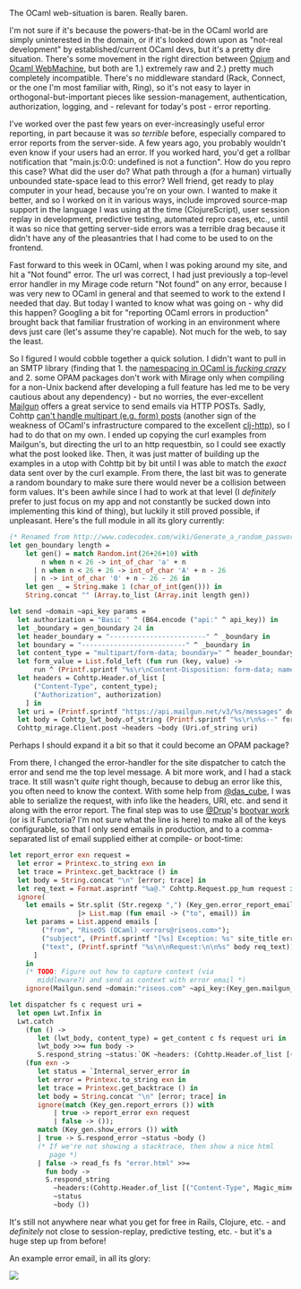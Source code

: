 The OCaml web-situation is baren. Really baren.

I'm not sure if it's because the powers-that-be in the OCaml world are simply uninterested in the domain, or if it's looked down upon as "not-real development" by established/current OCaml devs, but it's a pretty dire situation. There's some movement in the right direction between [Opium](https://github.com/rgrinberg/opium) and [Ocaml WebMachine](https://github.com/inhabitedtype/ocaml-webmachine), but both are 1.) extremely raw and 2.) pretty much completely incompatible. There's no middleware standard (Rack, Connect, or the one I'm most familiar with, Ring), so it's not easy to layer in orthogonal-but-important pieces like session-management, authentication, authorization, logging, and - relevant for today's post - error reporting.

I've worked over the past few years on ever-increasingly useful error reporting, in part because it was *so terrible* before, especially compared to error reports from the server-side. A few years ago, you probably wouldn't even know if your users had an error. If you worked hard, you'd get a rollbar notification that "main.js:0:0: undefined is not a function". How do you repro this case? What did the user do? What path through a (for a human) virtually unbounded state-space lead to this error? Well friend, get ready to play computer in your head, because you're on your own. I wanted to make it better, and so I worked on it in various ways, include improved source-map support in the language I was using at the time (ClojureScript), user session replay in development, predictive testing, automated repro cases, etc., until it was so nice that getting server-side errors was a terrible drag because it didn't have any of the pleasantries that I had come to be used to on the frontend.

Fast forward to this week in OCaml, when I was poking around my site, and hit a "Not found" error. The url was correct, I had just previously a top-level error handler in my Mirage code return "Not found" on any error, because I was very new to OCaml in general and that seemed to work to the extend I needed that day. But today I wanted to know what was going on - why did this happen? Googling a bit for "reporting OCaml errors in production" brought back that familiar frustration of working in an environment where devs just care (let's assume they're capable). Not much for the web, to say the least.

So I figured I would cobble together a quick solution. I didn't want to pull in an SMTP library (finding that 1. the [namespacing in OCaml is *fucking crazy*](https://github.com/inhabitedtype/ocaml-dispatch/issues/16) and 2. some OPAM packages don't work with Mirage only when compiling for a non-Unix backend after developing a full feature has led me to be very cautious about any dependency) - but no worries, the ever-excellent [Mailgun](https://mailgun.com) offers a great service to send emails via HTTP POSTs. Sadly, Cohttp [can't handle multipart (e.g. form) posts](https://github.com/mirage/ocaml-cohttp/issues/181) (another sign of the weakness of OCaml's infrastructure compared to the excellent [clj-http](https://github.com/dakrone/clj-http)), so I had to do that on my own. I ended up copying the curl examples from Mailgun's, but directing the url to an http requestbin, so I could see exactly what the post looked like. Then, it was just matter of building up the examples in a utop with Cohttp bit by bit until I was able to match the *exact* data sent over by the curl example. From there, the last bit was to generate a random boundary to make sure there would never be a collision between form values. It's been awhile since I had to work at that level (I *definitely* prefer to just focus on my app and not constantly be sucked down into implementing this kind of thing), but luckily it still proved possible, if unpleasant. Here's the full module in all its glory currently:

```ocaml
(* Renamed from http://www.codecodex.com/wiki/Generate_a_random_password_or_random_string#OCaml *)
let gen_boundary length =
    let gen() = match Random.int(26+26+10) with
        n when n < 26 -> int_of_char 'a' + n
      | n when n < 26 + 26 -> int_of_char 'A' + n - 26
      | n -> int_of_char '0' + n - 26 - 26 in
    let gen _ = String.make 1 (char_of_int(gen())) in
    String.concat "" (Array.to_list (Array.init length gen))

let send ~domain ~api_key params =
  let authorization = "Basic " ^ (B64.encode ("api:" ^ api_key)) in
  let _boundary = gen_boundary 24 in 
  let header_boundary = "------------------------" ^ _boundary in
  let boundary = "--------------------------" ^ _boundary in
  let content_type = "multipart/form-data; boundary=" ^ header_boundary in
  let form_value = List.fold_left (fun run (key, value) ->
      run ^ (Printf.sprintf "%s\r\nContent-Disposition: form-data; name=\"%s\"\r\n\r\n%s\r\n" boundary key value)) "" params in
  let headers = Cohttp.Header.of_list [
      ("Content-Type", content_type);
      ("Authorization", authorization)
    ] in
  let uri = (Printf.sprintf "https://api.mailgun.net/v3/%s/messages" domain) in
  let body = Cohttp_lwt_body.of_string (Printf.sprintf "%s\r\n%s--" form_value boundary) in
  Cohttp_mirage.Client.post ~headers ~body (Uri.of_string uri)
```

Perhaps I should expand it a bit so that it could become an OPAM package?
    
From there, I changed the error-handler for the site dispatcher to catch the error and send me the top level message. A bit more work, and I had a stack trace. It still wasn't *quite* right though, because to debug an error like this, you often need to know the context. With some help from [@das_cube](https://twitter.com/das_cube), I was able to serialize the request, with info like the headers, URI, etc. and send it along with the error report. The final step was to use [@Drup](https://github.com/Drup)'s [bootvar work](https://github.com/mirage/mirage-bootvar-xen) (or is it Functoria? I'm not sure what the line is here) to make all of the keys configurable, so that I only send emails in production, and to a comma-separated list of email supplied either at compile- or boot-time:


```ocaml
let report_error exn request =
  let error = Printexc.to_string exn in
  let trace = Printexc.get_backtrace () in
  let body = String.concat "\n" [error; trace] in
  let req_text = Format.asprintf "%a@." Cohttp.Request.pp_hum request in
  ignore(
    let emails = Str.split (Str.regexp ",") (Key_gen.error_report_emails ())
                 |> List.map (fun email -> ("to", email)) in
    let params = List.append emails [
        ("from", "RiseOS (OCaml) <errors@riseos.com>");
        ("subject", (Printf.sprintf "[%s] Exception: %s" site_title error));
        ("text", (Printf.sprintf "%s\n\nRequest:\n\n%s" body req_text))
      ]
    in
    (* TODO: Figure out how to capture context (via
       middleware?) and send as context with error email *)
    ignore(Mailgun.send ~domain:"riseos.com" ~api_key:(Key_gen.mailgun_api_key ()) params))

let dispatcher fs c request uri =
  let open Lwt.Infix in
  Lwt.catch
    (fun () ->
       let (lwt_body, content_type) = get_content c fs request uri in
       lwt_body >>= fun body ->
       S.respond_string ~status:`OK ~headers: (Cohttp.Header.of_list [("Content-Type", content_type)]) ~body ())
    (fun exn ->
       let status = `Internal_server_error in
       let error = Printexc.to_string exn in
       let trace = Printexc.get_backtrace () in
       let body = String.concat "\n" [error; trace] in
       ignore(match (Key_gen.report_errors ()) with
           | true -> report_error exn request
           | false -> ());
       match (Key_gen.show_errors ()) with
       | true -> S.respond_error ~status ~body ()
       (* If we're not showing a stacktrace, then show a nice html
          page *)
       | false -> read_fs fs "error.html" >>=
         fun body ->
         S.respond_string
           ~headers:(Cohttp.Header.of_list [("Content-Type", Magic_mime.lookup "error.html")])
           ~status
           ~body ())
```
It's still not anywhere near what you get for free in Rails, Clojure, etc. - and *definitely* not close to session-replay, predictive testing, etc. - but it's a huge step up from before!

An example error email, in all its glory:


![](/images/posts/riseos_error_email.png)

